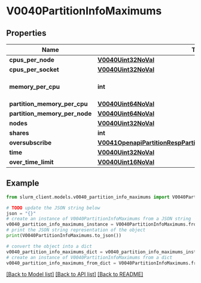 # V0040PartitionInfoMaximums


## Properties

Name | Type | Description | Notes
------------ | ------------- | ------------- | -------------
**cpus_per_node** | [**V0040Uint32NoVal**](V0040Uint32NoVal.md) |  | [optional] 
**cpus_per_socket** | [**V0040Uint32NoVal**](V0040Uint32NoVal.md) |  | [optional] 
**memory_per_cpu** | **int** | MaxMemPerCPU or MaxMemPerNode | [optional] 
**partition_memory_per_cpu** | [**V0040Uint64NoVal**](V0040Uint64NoVal.md) |  | [optional] 
**partition_memory_per_node** | [**V0040Uint64NoVal**](V0040Uint64NoVal.md) |  | [optional] 
**nodes** | [**V0040Uint32NoVal**](V0040Uint32NoVal.md) |  | [optional] 
**shares** | **int** | OverSubscribe | [optional] 
**oversubscribe** | [**V0041OpenapiPartitionRespPartitionsInnerMaximumsOversubscribe**](V0041OpenapiPartitionRespPartitionsInnerMaximumsOversubscribe.md) |  | [optional] 
**time** | [**V0040Uint32NoVal**](V0040Uint32NoVal.md) |  | [optional] 
**over_time_limit** | [**V0040Uint16NoVal**](V0040Uint16NoVal.md) |  | [optional] 

## Example

```python
from slurm_client.models.v0040_partition_info_maximums import V0040PartitionInfoMaximums

# TODO update the JSON string below
json = "{}"
# create an instance of V0040PartitionInfoMaximums from a JSON string
v0040_partition_info_maximums_instance = V0040PartitionInfoMaximums.from_json(json)
# print the JSON string representation of the object
print(V0040PartitionInfoMaximums.to_json())

# convert the object into a dict
v0040_partition_info_maximums_dict = v0040_partition_info_maximums_instance.to_dict()
# create an instance of V0040PartitionInfoMaximums from a dict
v0040_partition_info_maximums_from_dict = V0040PartitionInfoMaximums.from_dict(v0040_partition_info_maximums_dict)
```
[[Back to Model list]](../README.md#documentation-for-models) [[Back to API list]](../README.md#documentation-for-api-endpoints) [[Back to README]](../README.md)


